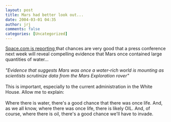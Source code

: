 ```yaml
---
layout: post
title: Mars had better look out...
date: 2004-03-01 04:35
author: jrj
comments: false
categories: [Uncategorized]
---
```

<a href="http://www.space.com/scienceastronomy/opportunity_evidence_040229.html" target="_blank">Space.com is reporting </a>that chances are very good that a press conference next week will reveal compelling evidence that Mars once contained large quantities of water...
<br />
<br />*"Evidence that suggests Mars was once a water-rich world is mounting as scientists scrutinize data from the Mars Exploration rover"*
<br />
<br />This is important, especially to the current administration in the White House. Allow me to explain:
<br />
<br />Where there is water, there's a good chance that there was once life. And, as we all know, where there was once life, there is likely OIL. And, of course, where there is oil, there's a good chance we'll have to invade.
